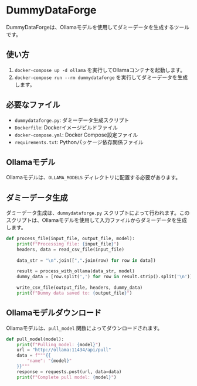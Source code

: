 # DummyDataForge

DummyDataForgeは、Ollamaモデルを使用してダミーデータを生成するツールです。

## 使い方

1. `docker-compose up -d ollama` を実行してOllamaコンテナを起動します。
2. `docker-compose run --rm dummydataforge` を実行してダミーデータを生成します。

## 必要なファイル

* `dummydataforge.py`: ダミーデータ生成スクリプト
* `Dockerfile`: Dockerイメージビルドファイル
* `docker-compose.yml`: Docker Compose設定ファイル
* `requirements.txt`: Pythonパッケージ依存関係ファイル

## Ollamaモデル

Ollamaモデルは、`OLLAMA_MODELS` ディレクトリに配置する必要があります。

## ダミーデータ生成

ダミーデータ生成は、`dummydataforge.py` スクリプトによって行われます。このスクリプトは、Ollamaモデルを使用して入力ファイルからダミーデータを生成します。

```python
def process_file(input_file, output_file, model):
    print(f"Processing file: {input_file}")
    headers, data = read_csv_file(input_file)
    
    data_str = "\n".join([",".join(row) for row in data])
    
    result = process_with_ollama(data_str, model)
    dummy_data = [row.split(',') for row in result.strip().split('\n')]
    
    write_csv_file(output_file, headers, dummy_data)
    print(f"Dummy data saved to: {output_file}")
```

## Ollamaモデルダウンロード

Ollamaモデルは、`pull_model` 関数によってダウンロードされます。

```python
def pull_model(model):
    print(f"Pulling model: {model}")
    url = "http://ollama:11434/api/pull"
    data = f"""{{
        "name": "{model}"
    }}"""
    response = requests.post(url, data=data)
    print(f"Complete pull model: {model}")
```